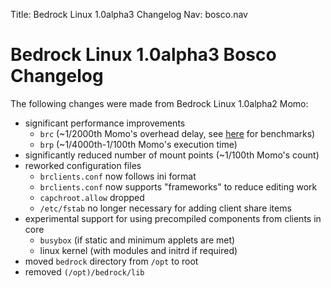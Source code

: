 Title: Bedrock Linux 1.0alpha3 Changelog
Nav: bosco.nav

Bedrock Linux 1.0alpha3 Bosco Changelog
=======================================

The following changes were made from Bedrock Linux 1.0alpha2 Momo:

- significant performance improvements
  - `brc` (~1/2000th Momo's overhead delay, see [here](../1.0alpha2/backports.html) for benchmarks)
  - `brp` (~1/4000th-1/100th Momo's execution time)
- significantly reduced number of mount points (~1/100th Momo's count)
- reworked configuration files
  - `brclients.conf` now follows ini format
  - `brclients.conf` now supports "frameworks" to reduce editing work
  - `capchroot.allow` dropped
  - `/etc/fstab` no longer necessary for adding client share items
- experimental support for using precompiled components from clients in core
  - `busybox` (if static and minimum applets are met)
  - linux kernel (with modules and initrd if required)
- moved `bedrock` directory from `/opt` to root
- removed `(/opt)/bedrock/lib`


